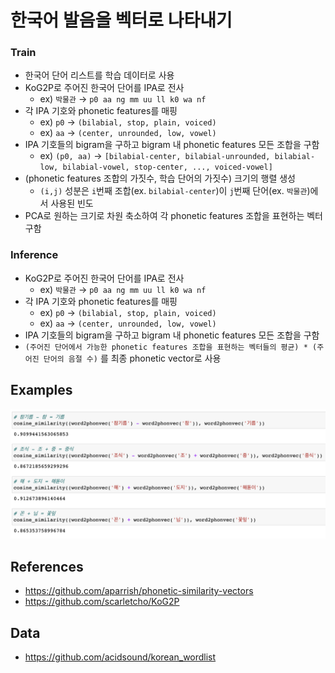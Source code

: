 # 한국어 발음을 벡터로 나타내기
### Train
* 한국어 단어 리스트를 학습 데이터로 사용 
* KoG2P로 주어진 한국어 단어를 IPA로 전사 
  * ex) ```박물관``` → ```p0 aa ng mm uu ll k0 wa nf```
* 각 IPA 기호와 phonetic features를 매핑 
  * ex) ```p0``` → ```(bilabial, stop, plain, voiced)```
  * ex) ```aa``` → ```(center, unrounded, low, vowel)```
* IPA 기호들의 bigram을 구하고 bigram 내 phonetic features 모든 조합을 구함 
  * ex) ```(p0, aa)``` → ```[bilabial-center, bilabial-unrounded, bilabial-low, bilabial-vowel, stop-center, ..., voiced-vowel]```
* (phonetic features 조합의 가짓수, 학습 단어의 가짓수) 크기의 행렬 생성 
  * ```(i,j)``` 성분은 ```i```번째 조합(ex. ```bilabial-center```)이 ```j```번째 단어(ex. ```박물관```)에서 사용된 빈도
* PCA로 원하는 크기로 차원 축소하여 각 phonetic features 조합을 표현하는 벡터 구함 
### Inference
* KoG2P로 주어진 한국어 단어를 IPA로 전사 
  * ex) ```박물관``` → ```p0 aa ng mm uu ll k0 wa nf```
* 각 IPA 기호와 phonetic features를 매핑 
  * ex) ```p0``` → ```(bilabial, stop, plain, voiced)```
  * ex) ```aa``` → ```(center, unrounded, low, vowel)```
* IPA 기호들의 bigram을 구하고 bigram 내 phonetic features 모든 조합을 구함 
* ```(주어진 단어에서 가능한 phonetic features 조합을 표현하는 벡터들의 평균) * (주어진 단어의 음절 수)``` 를 최종 phonetic vector로 사용 

## Examples 
<img src="https://github.com/yeounyi/korean-phonetic-vectors/blob/main/data/example.png?raw=true">
<br>

## References 
* https://github.com/aparrish/phonetic-similarity-vectors
* https://github.com/scarletcho/KoG2P

## Data
* https://github.com/acidsound/korean_wordlist
